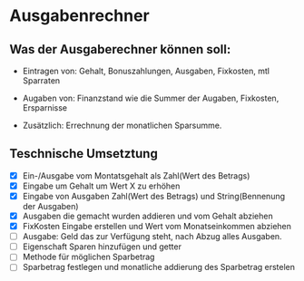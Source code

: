 
# Ausgabenrechner

## Was der Ausgaberechner können soll:

- Eintragen von: 
Gehalt, Bonuszahlungen, Ausgaben, Fixkosten, mtl Sparraten

- Augaben von: 
Finanzstand wie die Summer der Augaben, Fixkosten, Ersparnisse

- Zusätzlich:
Errechnung der monatlichen Sparsumme.

## Teschnische Umsetztung

- [x] Ein-/Ausgabe vom Montatsgehalt als Zahl(Wert des Betrags) 
- [x] Eingabe um Gehalt um Wert X zu erhöhen
- [x] Eingabe von Ausgaben Zahl(Wert des Betrags) und String(Bennenung der Ausgaben)
- [x] Ausgaben die gemacht wurden addieren und vom Gehalt abziehen
- [x] FixKosten Eingabe erstellen und Wert vom Monatseinkommen abziehen 
- [ ] Ausgabe: Geld das zur Verfügung steht, nach Abzug alles Ausgaben.
- [ ] Eigenschaft Sparen hinzufügen und getter
- [ ] Methode für möglichen Sparbetrag
- [ ] Sparbetrag festlegen und monatliche addierung des Sparbetrag erstelen